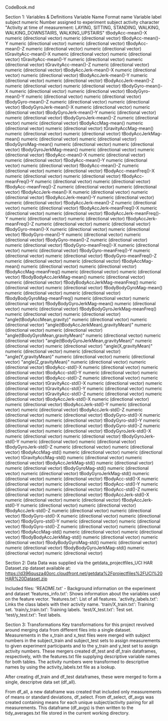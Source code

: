 CodeBook.md

Section 1: Variables & Definitions
Variable Name	      Format name	      Variable label
subject	            numeric	          Number assigned to experiment subject
activity            character	        "Activity at time of measurement: LAYING, SITTING, STANDING, WALKING, WALKING_DOWNSTAIRS, WALKING_UPSTAIRS"
tBodyAcc-mean()-X	  numeric (directional vector)	numeric (directional vector)
tBodyAcc-mean()-Y	  numeric (directional vector)	numeric (directional vector)
tBodyAcc-mean()-Z	  numeric (directional vector)	numeric (directional vector)
tGravityAcc-mean()-X	numeric (directional vector)	numeric (directional vector)
tGravityAcc-mean()-Y	numeric (directional vector)	numeric (directional vector)
tGravityAcc-mean()-Z	numeric (directional vector)	numeric (directional vector)
tBodyAccJerk-mean()-X	numeric (directional vector)	numeric (directional vector)
tBodyAccJerk-mean()-Y	numeric (directional vector)	numeric (directional vector)
tBodyAccJerk-mean()-Z	numeric (directional vector)	numeric (directional vector)
tBodyGyro-mean()-X	numeric (directional vector)	numeric (directional vector)
tBodyGyro-mean()-Y	numeric (directional vector)	numeric (directional vector)
tBodyGyro-mean()-Z	numeric (directional vector)	numeric (directional vector)
tBodyGyroJerk-mean()-X	numeric (directional vector)	numeric (directional vector)
tBodyGyroJerk-mean()-Y	numeric (directional vector)	numeric (directional vector)
tBodyGyroJerk-mean()-Z	numeric (directional vector)	numeric (directional vector)
tBodyAccMag-mean()	numeric (directional vector)	numeric (directional vector)
tGravityAccMag-mean()	numeric (directional vector)	numeric (directional vector)
tBodyAccJerkMag-mean()	numeric (directional vector)	numeric (directional vector)
tBodyGyroMag-mean()	numeric (directional vector)	numeric (directional vector)
tBodyGyroJerkMag-mean()	numeric (directional vector)	numeric (directional vector)
fBodyAcc-mean()-X	  numeric (directional vector)	numeric (directional vector)
fBodyAcc-mean()-Y	  numeric (directional vector)	numeric (directional vector)
fBodyAcc-mean()-Z	  numeric (directional vector)	numeric (directional vector)
fBodyAcc-meanFreq()-X	numeric (directional vector)	numeric (directional vector)
fBodyAcc-meanFreq()-Y	numeric (directional vector)	numeric (directional vector)
fBodyAcc-meanFreq()-Z	numeric (directional vector)	numeric (directional vector)
fBodyAccJerk-mean()-X	numeric (directional vector)	numeric (directional vector)
fBodyAccJerk-mean()-Y	numeric (directional vector)	numeric (directional vector)
fBodyAccJerk-mean()-Z	numeric (directional vector)	numeric (directional vector)
fBodyAccJerk-meanFreq()-X	numeric (directional vector)	numeric (directional vector)
fBodyAccJerk-meanFreq()-Y	numeric (directional vector)	numeric (directional vector)
fBodyAccJerk-meanFreq()-Z	numeric (directional vector)	numeric (directional vector)
fBodyGyro-mean()-X	numeric (directional vector)	numeric (directional vector)
fBodyGyro-mean()-Y	numeric (directional vector)	numeric (directional vector)
fBodyGyro-mean()-Z	numeric (directional vector)	numeric (directional vector)
fBodyGyro-meanFreq()-X	numeric (directional vector)	numeric (directional vector)
fBodyGyro-meanFreq()-Y	numeric (directional vector)	numeric (directional vector)
fBodyGyro-meanFreq()-Z	numeric (directional vector)	numeric (directional vector)
fBodyAccMag-mean()	numeric (directional vector)	numeric (directional vector)
fBodyAccMag-meanFreq()	numeric (directional vector)	numeric (directional vector)
fBodyBodyAccJerkMag-mean()	numeric (directional vector)	numeric (directional vector)
fBodyBodyAccJerkMag-meanFreq()	numeric (directional vector)	numeric (directional vector)
fBodyBodyGyroMag-mean()	numeric (directional vector)	numeric (directional vector)
fBodyBodyGyroMag-meanFreq()	numeric (directional vector)	numeric (directional vector)
fBodyBodyGyroJerkMag-mean()	numeric (directional vector)	numeric (directional vector)
fBodyBodyGyroJerkMag-meanFreq()	numeric (directional vector)	numeric (directional vector)
"angle(tBodyAccMean,gravity)"	numeric (directional vector)	numeric (directional vector)
"angle(tBodyAccJerkMean),gravityMean)"	numeric (directional vector)	numeric (directional vector)
"angle(tBodyGyroMean,gravityMean)"	numeric (directional vector)	numeric (directional vector)
"angle(tBodyGyroJerkMean,gravityMean)"	numeric (directional vector)	numeric (directional vector)
"angle(X,gravityMean)"	numeric (directional vector)	numeric (directional vector)
"angle(Y,gravityMean)"	numeric (directional vector)	numeric (directional vector)
"angle(Z,gravityMean)"	numeric (directional vector)	numeric (directional vector)
tBodyAcc-std()-X	numeric (directional vector)	numeric (directional vector)
tBodyAcc-std()-Y	numeric (directional vector)	numeric (directional vector)
tBodyAcc-std()-Z	numeric (directional vector)	numeric (directional vector)
tGravityAcc-std()-X	numeric (directional vector)	numeric (directional vector)
tGravityAcc-std()-Y	numeric (directional vector)	numeric (directional vector)
tGravityAcc-std()-Z	numeric (directional vector)	numeric (directional vector)
tBodyAccJerk-std()-X	numeric (directional vector)	numeric (directional vector)
tBodyAccJerk-std()-Y	numeric (directional vector)	numeric (directional vector)
tBodyAccJerk-std()-Z	numeric (directional vector)	numeric (directional vector)
tBodyGyro-std()-X	numeric (directional vector)	numeric (directional vector)
tBodyGyro-std()-Y	numeric (directional vector)	numeric (directional vector)
tBodyGyro-std()-Z	numeric (directional vector)	numeric (directional vector)
tBodyGyroJerk-std()-X	numeric (directional vector)	numeric (directional vector)
tBodyGyroJerk-std()-Y	numeric (directional vector)	numeric (directional vector)
tBodyGyroJerk-std()-Z	numeric (directional vector)	numeric (directional vector)
tBodyAccMag-std()	numeric (directional vector)	numeric (directional vector)
tGravityAccMag-std()	numeric (directional vector)	numeric (directional vector)
tBodyAccJerkMag-std()	numeric (directional vector)	numeric (directional vector)
tBodyGyroMag-std()	numeric (directional vector)	numeric (directional vector)
tBodyGyroJerkMag-std()	numeric (directional vector)	numeric (directional vector)
fBodyAcc-std()-X	numeric (directional vector)	numeric (directional vector)
fBodyAcc-std()-Y	numeric (directional vector)	numeric (directional vector)
fBodyAcc-std()-Z	numeric (directional vector)	numeric (directional vector)
fBodyAccJerk-std()-X	numeric (directional vector)	numeric (directional vector)
fBodyAccJerk-std()-Y	numeric (directional vector)	numeric (directional vector)
fBodyAccJerk-std()-Z	numeric (directional vector)	numeric (directional vector)
fBodyGyro-std()-X	numeric (directional vector)	numeric (directional vector)
fBodyGyro-std()-Y	numeric (directional vector)	numeric (directional vector)
fBodyGyro-std()-Z	numeric (directional vector)	numeric (directional vector)
fBodyAccMag-std()	numeric (directional vector)	numeric (directional vector)
fBodyBodyAccJerkMag-std()	numeric (directional vector)	numeric (directional vector)
fBodyBodyGyroMag-std()	numeric (directional vector)	numeric (directional vector)
fBodyBodyGyroJerkMag-std()	numeric (directional vector)	numeric (directional vector)



Section 2: Data
Data was supplied via the getdata_projectfiles_UCI HAR Dataset.zip dataset available at:
  https://d396qusza40orc.cloudfront.net/getdata%2Fprojectfiles%2FUCI%20HAR%20Dataset.zip
  
Included files:
  'README.txt' - Background information on the experiment and dataset
  'features_info.txt': Shows information about the variables used on the feature vector.
  'features.txt': List of all features.
  'activity_labels.txt': Links the class labels with their activity name.
  'train/X_train.txt': Training set.
  'train/y_train.txt': Training labels.
  'test/X_test.txt': Test set.
  'test/y_test.txt': Test labels.

Section 3: Transformations
Key transformations for this project revolved around merging data from different files into a single dataset.
Measurements in the x_train and x_test files were merged with subject numbers in the subject_train and subject_test sets to assign measurements to given experiment participants and to the y_train and y_test set to assign activity numbers. These mergers created df_test and df_train dataframes, respectively, with the features.txt file supplying descriptive variable names for both tables.
The activity numbers were transformed to descriptive names by using the activity_labels.txt file as a lookup.

After creating df_train and df_test dataframes, these were merged to form a single, descriptve data set (df_all).

From df_all, a new dataframe was created that included only measurements of means or standard deviations, df_select.
From df_select, df_avgs was created containing means for each unique subject/activity pairing for all measurements. This dataframe (df_avgs) is then written to the tidy_averages.txt file stored in the current working directory.